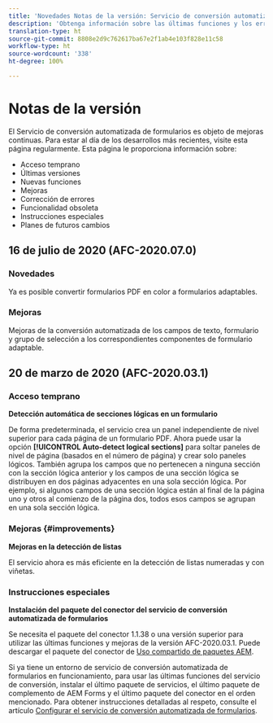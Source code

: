 ```yaml
---
title: 'Novedades Notas de la versión: Servicio de conversión automatizada de formularios'
description: 'Obtenga información sobre las últimas funciones y los errores corregidos para el Servicio de conversión automatizada de formularios '
translation-type: ht
source-git-commit: 8808e2d9c762617ba67e2f1ab4e103f828e11c58
workflow-type: ht
source-wordcount: '338'
ht-degree: 100%

---
```



# Notas de la versión

El Servicio de conversión automatizada de formularios es objeto de mejoras continuas. Para estar al día de los desarrollos más recientes, visite esta página regularmente. Esta página le proporciona información sobre:

* Acceso temprano
* Últimas versiones
* Nuevas funciones
* Mejoras
* Corrección de errores
* Funcionalidad obsoleta
* Instrucciones especiales
* Planes de futuros cambios


## 16 de julio de 2020 (AFC-2020.07.0)

### Novedades

Ya es posible convertir formularios PDF en color a formularios adaptables.

### Mejoras

Mejoras de la conversión automatizada de los campos de texto, formulario y grupo de selección a los correspondientes componentes de formulario adaptable.


## 20 de marzo de 2020 (AFC-2020.03.1)

### Acceso temprano

**Detección automática de secciones lógicas en un formulario**

De forma predeterminada, el servicio crea un panel independiente de nivel superior para cada página de un formulario PDF. Ahora puede usar la opción **[!UICONTROL Auto-detect logical sections]** para soltar paneles de nivel de página (basados en el número de página) y crear solo paneles lógicos. También agrupa los campos que no pertenecen a ninguna sección con la sección lógica anterior y los campos de una sección lógica se distribuyen en dos páginas adyacentes en una sola sección lógica. Por ejemplo, si algunos campos de una sección lógica están al final de la página uno y otros al comienzo de la página dos, todos esos campos se agrupan en una sola sección lógica.

### Mejoras {#improvements}

**Mejoras en la detección de listas**

El servicio ahora es más eficiente en la detección de listas numeradas y con viñetas.

### Instrucciones especiales

**Instalación del paquete del conector del servicio de conversión automatizada de formularios**

Se necesita el paquete del conector 1.1.38 o una versión superior para utilizar las últimas funciones y mejoras de la versión AFC-2020.03.1. Puede descargar el paquete del conector de [Uso compartido de paquetes AEM](https://www.adobeaemcloud.com/content/marketplace/marketplaceProxy.html?packagePath=/content/companies/public/adobe/packages/cq650/featurepack/AFCS-Connector-2020.03.1).

Si ya tiene un entorno de servicio de conversión automatizada de formularios en funcionamiento, para usar las últimas funciones del servicio de conversión, instalar el último paquete de servicios, el último paquete de complemento de AEM Forms y el último paquete del conector en el orden mencionado. Para obtener instrucciones detalladas al respeto, consulte el artículo [Configurar el servicio de conversión automatizada de formularios](configure-service.md).